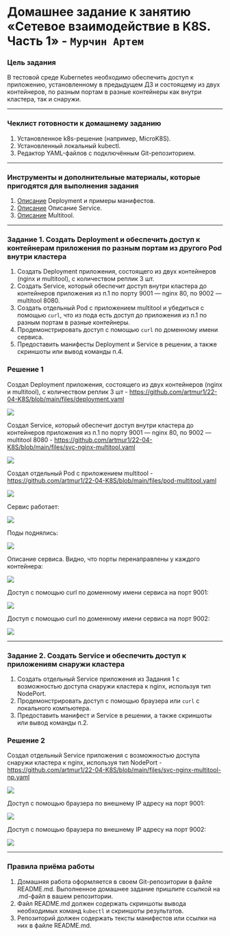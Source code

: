 # Домашнее задание к занятию «Сетевое взаимодействие в K8S. Часть 1» - `Мурчин Артем`

### Цель задания

В тестовой среде Kubernetes необходимо обеспечить доступ к приложению, установленному в предыдущем ДЗ и состоящему из двух контейнеров, по разным портам в разные контейнеры как внутри кластера, так и снаружи.

------

### Чеклист готовности к домашнему заданию

1. Установленное k8s-решение (например, MicroK8S).
2. Установленный локальный kubectl.
3. Редактор YAML-файлов с подключённым Git-репозиторием.

------

### Инструменты и дополнительные материалы, которые пригодятся для выполнения задания

1. [Описание](https://kubernetes.io/docs/concepts/workloads/controllers/deployment/) Deployment и примеры манифестов.
2. [Описание](https://kubernetes.io/docs/concepts/services-networking/service/) Описание Service.
3. [Описание](https://github.com/wbitt/Network-MultiTool) Multitool.

------

### Задание 1. Создать Deployment и обеспечить доступ к контейнерам приложения по разным портам из другого Pod внутри кластера

1. Создать Deployment приложения, состоящего из двух контейнеров (nginx и multitool), с количеством реплик 3 шт.
2. Создать Service, который обеспечит доступ внутри кластера до контейнеров приложения из п.1 по порту 9001 — nginx 80, по 9002 — multitool 8080.
3. Создать отдельный Pod с приложением multitool и убедиться с помощью `curl`, что из пода есть доступ до приложения из п.1 по разным портам в разные контейнеры.
4. Продемонстрировать доступ с помощью `curl` по доменному имени сервиса.
5. Предоставить манифесты Deployment и Service в решении, а также скриншоты или вывод команды п.4.

### Решение 1

Создал Deployment приложения, состоящего из двух контейнеров (nginx и multitool), с количеством реплик 3 шт - https://github.com/artmur1/22-04-K8S/blob/main/files/deployment.yaml

![](https://github.com/artmur1/22-04-K8S/blob/main/img/22-04-01-01.png)

Создал Service, который обеспечит доступ внутри кластера до контейнеров приложения из п.1 по порту 9001 — nginx 80, по 9002 — multitool 8080 - https://github.com/artmur1/22-04-K8S/blob/main/files/svc-nginx-multitool.yaml

![](https://github.com/artmur1/22-04-K8S/blob/main/img/22-04-01-02.png)

Создал отдельный Pod с приложением multitool - https://github.com/artmur1/22-04-K8S/blob/main/files/pod-multitool.yaml

![](https://github.com/artmur1/22-04-K8S/blob/main/img/22-04-01-03.png)

Сервис работает: 

![](https://github.com/artmur1/22-04-K8S/blob/main/img/22-04-01-04.png)

Поды поднялись:

![](https://github.com/artmur1/22-04-K8S/blob/main/img/22-04-01-05.png)

Описание сервиса. Видно, что порты перенаправлены у каждого контейнера:

![](https://github.com/artmur1/22-04-K8S/blob/main/img/22-04-01-06.png)

Доступ с помощью curl по доменному имени сервиса на порт 9001:

![](https://github.com/artmur1/22-04-K8S/blob/main/img/22-04-01-07.png)

Доступ с помощью curl по доменному имени сервиса на порт 9002:

![](https://github.com/artmur1/22-04-K8S/blob/main/img/22-04-01-08.png)

------

### Задание 2. Создать Service и обеспечить доступ к приложениям снаружи кластера

1. Создать отдельный Service приложения из Задания 1 с возможностью доступа снаружи кластера к nginx, используя тип NodePort.
2. Продемонстрировать доступ с помощью браузера или `curl` с локального компьютера.
3. Предоставить манифест и Service в решении, а также скриншоты или вывод команды п.2.

### Решение 2

Создал отдельный Service приложения с возможностью доступа снаружи кластера к nginx, используя тип NodePort - https://github.com/artmur1/22-04-K8S/blob/main/files/svc-nginx-multitool-np.yaml

![](https://github.com/artmur1/22-04-K8S/blob/main/img/22-04-02-01.png)

Доступ с помощью браузера по внешнему IP адресу на порт 9001:

![](https://github.com/artmur1/22-04-K8S/blob/main/img/22-04-02-02.png)

Доступ с помощью браузера по внешнему IP адресу на порт 9002:

![](https://github.com/artmur1/22-04-K8S/blob/main/img/22-04-02-03.png)

------

### Правила приёма работы

1. Домашняя работа оформляется в своем Git-репозитории в файле README.md. Выполненное домашнее задание пришлите ссылкой на .md-файл в вашем репозитории.
2. Файл README.md должен содержать скриншоты вывода необходимых команд `kubectl` и скриншоты результатов.
3. Репозиторий должен содержать тексты манифестов или ссылки на них в файле README.md.

